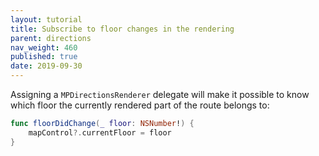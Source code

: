 ```yaml
---
layout: tutorial
title: Subscribe to floor changes in the rendering
parent: directions
nav_weight: 460
published: true
date: 2019-09-30
---
```


Assigning a `MPDirectionsRenderer` delegate will make it possible to know which floor the currently rendered part of the route belongs to:

```swift
func floorDidChange(_ floor: NSNumber!) {
    mapControl?.currentFloor = floor
}
```
